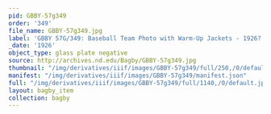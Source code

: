 ```yaml
---
pid: GBBY-57g349
order: '349'
file_name: GBBY-57g349.jpg
label: 'GBBY 57G/349: Baseball Team Photo with Warm-Up Jackets - 1926?'
_date: '1926'
object_type: glass plate negative
source: http://archives.nd.edu/Bagby/GBBY-57g349.jpg
thumbnail: "/img/derivatives/iiif/images/GBBY-57g349/full/250,/0/default.jpg"
manifest: "/img/derivatives/iiif/images/GBBY-57g349/manifest.json"
full: "/img/derivatives/iiif/images/GBBY-57g349/full/1140,/0/default.jpg"
layout: bagby_item
collection: bagby
---
```

